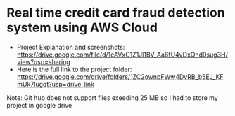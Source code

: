 # Real time credit card fraud detection system using AWS Cloud
* Project Explanation and screenshots: https://drive.google.com/file/d/1eAVxC1Z1Jl1BV_Aa6fU4vDxQhd0sug3H/view?usp=sharing
* Here is the full link to the project folder: https://drive.google.com/drive/folders/1ZC2ownpFWw4DvRB_b5EJ_KFmUk7lugqt?usp=drive_link

Note: Git hub does not support files exeeding 25 MB so I had to store my project in google drive
